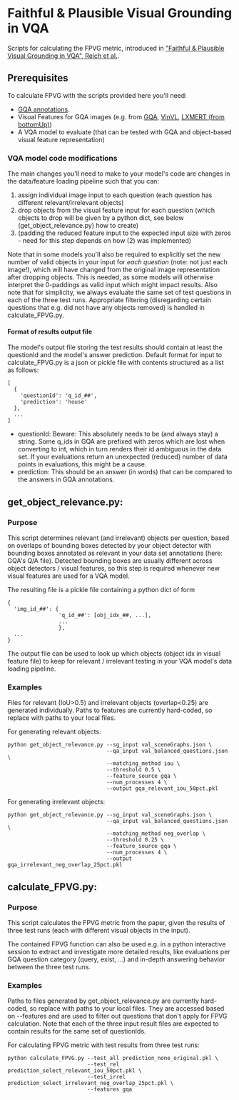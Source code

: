 # Faithful & Plausible Visual Grounding in VQA

Scripts for calculating the FPVG metric, introduced in ["Faithful & Plausible Visual Grounding in VQA", Reich et al.](http://arxiv.org/).

## Prerequisites
To calculate FPVG with the scripts provided here you'll need:
- [GQA annotations](https://cs.stanford.edu/people/dorarad/gqa/download.html).
- Visual Features for GQA images (e.g. from [GQA](https://cs.stanford.edu/people/dorarad/gqa/download.html), [VinVL](https://github.com/pzzhang/VinVL/blob/main/DOWNLOAD.md), [LXMERT (from bottomUp)](https://github.com/airsplay/lxmert))
- A VQA model to evaluate (that can be tested with GQA and object-based visual feature representation)

### VQA model code modifications

The main changes you'll need to make to your model's code are changes in the data/feature loading pipeline such that you can: 
1. assign individual image input to each question (each question has different relevant/irrelevant objects)
2. drop objects from the visual feature input for each question (which objects to drop will be given by a python dict, see below (get_object_relevance.py) how to create)
3. (padding the reduced feature input to the expected input size with zeros - need for this step depends on how (2) was implemented)

Note that in some models you'll also be required to explicitly set the new number of valid objects in your input for *each question* (note: not just each image!), which will have changed from the original image representation after dropping objects. This is needed, as some models will otherwise interpret the 0-paddings as valid input which might impact results. 
Also note that for simplicity, we always evaluate the same set of test questions in each of the three test runs. Appropriate filtering (disregarding certain questions that e.g. did not have any objects removed) is handled in calculate_FPVG.py.

#### Format of results output file
The model's output file storing the test results should contain at least the questionId and the model's answer prediction. Default format for input to calculate_FPVG.py is a json or pickle file with contents structured as a list as follows:
```
[
  {
    'questionId': 'q_id_##',
    'prediction': 'house'
  },
  ...
]
```
- questionId: Beware: This absolutely needs to be (and always stay) a string. Some q_ids in GQA are prefixed with zeros which are lost when converting to int, which in turn renders their id ambiguous in the data set. If your evaluations return an unexpected (reduced) number of data points in evaluations, this might be a cause.
- prediction: This should be an answer (in words) that can be compared to the answers in GQA annotations. 

## get_object_relevance.py:
### Purpose
This script determines relevant (and irrelevant) objects per question, based on overlaps of bounding boxes detected by your object detector with bounding boxes annotated as relevant in your data set annotations (here: GQA's Q/A file). Detected bounding boxes are usually different across object detectors / visual features, so this step is required whenever new visual features are used for a VQA model.

The resulting file is a pickle file containing a python dict of form 
```
{
  'img_id_##': {
                'q_id_##': [obj_idx_##, ...],
                ...
                },
  ...
} 
```
The output file can be used to look up which objects (object idx in visual feature file) to keep for relevant / irrelevant testing in your VQA model's data loading pipeline.

### Examples 
Files for relevant (IoU>0.5) and irrelevant objects (overlap<0.25) are generated individually. Paths to features are currently hard-coded, so replace with paths to your local files.

For generating relevant objects:
```
python get_object_relevance.py --sg_input val_sceneGraphs.json \
                               --qa_input val_balanced_questions.json \
                               --matching_method iou \
                               --threshold 0.5 \
                               --feature_source gqa \
                               --num_processes 4 \
                               --output gqa_relevant_iou_50pct.pkl 
```

For generating irrelevant objects:
```
python get_object_relevance.py --sg_input val_sceneGraphs.json \
                               --qa_input val_balanced_questions.json \
                               --matching_method neg_overlap \
                               --threshold 0.25 \
                               --feature_source gqa \
                               --num_processes 4 \
                               --output gqa_irrelevant_neg_overlap_25pct.pkl 
```



###

## calculate_FPVG.py:
### Purpose
This script calculates the FPVG metric from the paper, given the results of three test runs (each with different visual objects in the input).

The contained FPVG function can also be used e.g. in a python interactive session to extract and investigate more detailed results, like evaluations per GQA question category (query, exist, ...) and in-depth answering behavior between the three test runs.

### Examples 
Paths to files generated by get_object_relevance.py are currently hard-coded, so replace with paths to your local files. They are accessed based on --features and are used to filter out questions that don't apply for FPVG calculation. Note that each of the three input result files are expected to contain results for the same set of questionIds.

For calculating FPVG metric with test results from three test runs:
```
python calculate_FPVG.py --test_all prediction_none_original.pkl \
                         --test_rel prediction_select_relevant_iou_50pct.pkl \
                         --test_irrel prediction_select_irrelevant_neg_overlap_25pct.pkl \
                         --features gqa
```
                         
                         


